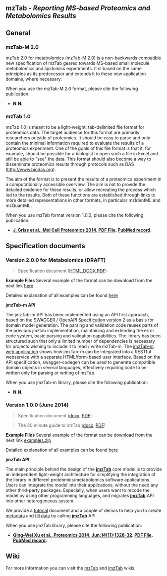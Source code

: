 ## mzTab - _Reporting MS-based Proteomics and Metabolomics Results_


## General
### mzTab-M 2.0
mzTab 2.0 for metabolomics (mzTab-M 2.0) is a non-backwards compatible new specification of mzTab geared towards MS-based small molecule metabolomics and lipidomics experiments. It is based on the same principles as its predecessor and extends it to these new application domains, where necessary.

When you use the mzTab-M 2.0 format, please cite the following publication:

* **N.N.**

### mzTab 1.0
mzTab 1.0 is meant to be a light-weight, tab-delimited file format for proteomics data. The target audience for this format are primarily researchers outside of proteomics. It should be easy to parse and only contain the minimal information required to evaluate the results of a proteomics experiment. One of the goals of this file format is that it, for example, should be possible for a biologist to open such a file in Excel and still be able to "see" the data. This format should also become a way to disseminate proteomics results through protocols such as DAS (http://www.biodas.org).

The aim of the format is to present the results of a proteomics experiment in a computationally accessible overview. The aim is not to provide the detailed evidence for these results, or allow recreating the process which led to the results. Both of these functions are established through links to more detailed representations in other formats, in particular mzIdentML and mzQuantML.

When you use mzTab format version 1.0.0, please cite the following publication:

  * **[J. Griss et al., Mol Cell Proteomics 2014.](http://www.mcponline.org/content/early/2014/06/30/mcp.O113.036681.abstract) [PDF File](http://www.mcponline.org/content/early/2014/06/30/mcp.O113.036681.full.pdf).  [PubMed record](http://www.ncbi.nlm.nih.gov/pubmed/24980485).**


## Specification documents
### Version 2.0.0 for Metabolomics (DRAFT)
  
  > Specification document ([HTML](http://hupo-psi.github.io/mzTab/2_0-metabolomics-draft/mzTab_format_specification_2_0-M_draft.html),[DOCX](http://hupo-psi.github.io/mzTab/2_0-metabolomics-draft/mzTab_format_specification_2_0-M_draft.docx),[PDF](http://hupo-psi.github.io/mzTab/2_0-metabolomics-draft/mzTab_format_specification_2_0-M_draft.pdf))
  
**Example Files**
Several example of the format can be download from the next link [here](https://github.com/HUPO-PSI/mzTab/tree/master/examples/2_0-Metabolomics_Draft)

Detailed explanation of all examples can be found [here](https://github.com/HUPO-PSI/mzTab/wiki/Examples)

**jmzTab-m API**

The jmzTab-m API has been implemented using an API first approach, based on the [SWAGGER / OpenAPI Specification version 2](https://github.com/OAI/OpenAPI-Specification/blob/master/versions/2.0.md) as a basis for domain model generation. The parsing and validation code reuses parts of the previous jmztab implementation, maintaining and extending the error code system, basic parsing and validation capabilities. The library has been structured such that only a limited number of dependencies is necessary for projects wishing to include it to read / write mzTab-m. The [jmzTab-m web application](https://github.com/nilshoffmann/jmztab-m-webapp) shows how jmzTab-m can be integrated into a RESTful webservice with a separate HTML/form-based user interface. Based on the API specification, swagger-codegen can be used to generate compatible domain objects in several languages, effectively requiring code to be written only for parsing or writing of mzTab.

When you use jmzTab-m library, please cite the following publication:

 * **N.N.**

### Version 1.0.0 (June 2014)

  > Specification document ([docx](https://github.com/HUPO-PSI/mzTab/tree/master/specification_document-releases/version-1.0.0/mzTab_format_specification.docx), [PDF](https://github.com/HUPO-PSI/mzTab/tree/master/specification_document-releases/version-1.0.0/mzTab_format_specification.pdf))

  > The 20 minute guide to mzTab ([docx](https://github.com/HUPO-PSI/mzTab/tree/master/specification_document-releases/version-1.0.0/20minute_guide_mzTab.docx), [PDF](https://github.com/HUPO-PSI/mzTab/tree/master/specification_document-releases/version-1.0.0/20minute_guide_mzTab.pdf))

**Example Files**
Several example of the format can be download from the next link [examples.zip](http://www.ebi.ac.uk/pride/resources/tools/jmztab/latest/examples.zip)

Detailed explanation of all examples can be found [here](../../wiki/Examples)

**jmzTab API**

The main principle behind the design of the [**jmzTab**](https://github.com/PRIDE-Utilities/jmztab) core model is to provide an independent light-weight architecture for simplifying the integration of the library in different proteomics/metabolomics software applications. Users can integrate the model into their applications, without the need any other third-party packages. Especially, when users want to recode the model by using other programming languages, and migrates [**jmzTab**](https://github.com/PRIDE-Utilities/jmztab) API into other heterogeneous system.

We provide a [tutorial](https://github.com/PRIDE-Utilities/jmztab/wiki/Home) document and a couple of demos to help you to create [metadata](https://github.com/PRIDE-Utilities/jmztab/wiki/jmzTab-Metadata) and [fill data](https://github.com/PRIDE-Utilities/jmztab/wiki/jmzTab-Columns) by calling [**jmzTab**](https://github.com/PRIDE-Utilities/jmztab) API.

When you use jmzTab library, please cite the following publication:

  * **[Qing-Wei Xu et al., Proteomics 2014; Jun;14(11):1328-32](http://onlinelibrary.wiley.com/doi/10.1002/pmic.201300560/abstract). [PDF File](http://onlinelibrary.wiley.com/doi/10.1002/pmic.201300560/pdf).  [PubMed record](http://www.ncbi.nlm.nih.gov/pubmed/24659499).**

## Wiki
For more information you can visit the [mzTab](https://github.com/HUPO-PSI/mzTab/wiki) and [jmzTab](https://github.com/PRIDE-Utilities/jmztab/wiki) wikis.

